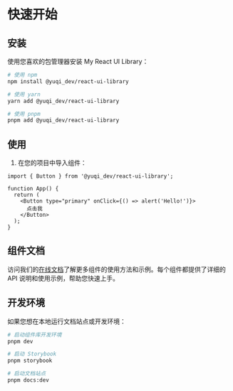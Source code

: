 # 快速开始

## 安装

使用您喜欢的包管理器安装 My React UI Library：

```bash
# 使用 npm
npm install @yuqi_dev/react-ui-library

# 使用 yarn
yarn add @yuqi_dev/react-ui-library

# 使用 pnpm
pnpm add @yuqi_dev/react-ui-library
```

## 使用

1. 在您的项目中导入组件：

```tsx
import { Button } from '@yuqi_dev/react-ui-library';

function App() {
  return (
    <Button type="primary" onClick={() => alert('Hello!')}>
      点击我
    </Button>
  );
}
```

## 组件文档

访问我们的[在线文档](http://localhost:5173)了解更多组件的使用方法和示例。每个组件都提供了详细的 API 说明和使用示例，帮助您快速上手。

## 开发环境

如果您想在本地运行文档站点或开发环境：

```bash
# 启动组件库开发环境
pnpm dev

# 启动 Storybook
pnpm storybook

# 启动文档站点
pnpm docs:dev
```